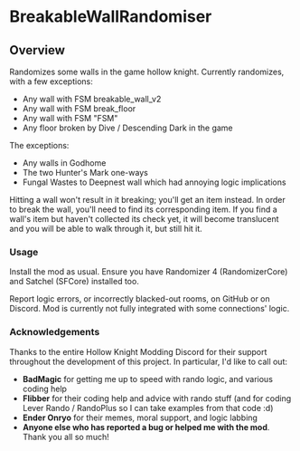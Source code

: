 # BreakableWallRandomiser

## Overview

Randomizes some walls in the game hollow knight. Currently randomizes, with a few exceptions:
 - Any wall with FSM breakable_wall_v2
 - Any wall with FSM break_floor
 - Any wall with FSM "FSM"
 - Any floor broken by Dive / Descending Dark in the game

 The exceptions:
 - Any walls in Godhome
 - The two Hunter's Mark one-ways
 - Fungal Wastes to Deepnest wall which had annoying logic implications

Hitting a wall won't result in it breaking; you'll get an item instead. In order to break the wall, you'll need to find its corresponding item. If you find a wall's item but haven't collected its check yet, it will become translucent and you will be able to walk through it, but still hit it. 

### Usage

Install the mod as usual. Ensure you have Randomizer 4 (RandomizerCore) and Satchel (SFCore) installed too.

Report logic errors, or incorrectly blacked-out rooms, on GitHub or on Discord. Mod is currently not fully integrated with some connections' logic.

### Acknowledgements

Thanks to the entire Hollow Knight Modding Discord for their support throughout the development of this project. In particular, I'd like to call out:
 - **BadMagic** for getting me up to speed with rando logic, and various coding help
 - **Flibber** for their coding help and advice with rando stuff (and for coding Lever Rando / RandoPlus so I can take examples from that code :d)
 - **Ender Onryo** for their memes, moral support, and logic labbing
 - **Anyone else who has reported a bug or helped me with the mod**. Thank you all so much!
